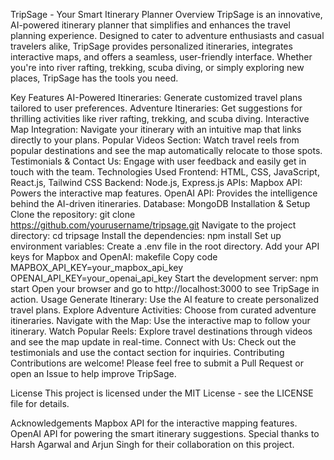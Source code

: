 TripSage - Your Smart Itinerary Planner
Overview
TripSage is an innovative, AI-powered itinerary planner that simplifies and enhances the travel planning experience. Designed to cater to adventure enthusiasts and casual travelers alike, TripSage provides personalized itineraries, integrates interactive maps, and offers a seamless, user-friendly interface. Whether you're into river rafting, trekking, scuba diving, or simply exploring new places, TripSage has the tools you need.

Key Features
AI-Powered Itineraries: Generate customized travel plans tailored to user preferences.
Adventure Itineraries: Get suggestions for thrilling activities like river rafting, trekking, and scuba diving.
Interactive Map Integration: Navigate your itinerary with an intuitive map that links directly to your plans.
Popular Videos Section: Watch travel reels from popular destinations and see the map automatically relocate to those spots.
Testimonials & Contact Us: Engage with user feedback and easily get in touch with the team.
Technologies Used
Frontend: HTML, CSS, JavaScript, React.js, Tailwind CSS
Backend: Node.js, Express.js
APIs:
Mapbox API: Powers the interactive map features.
OpenAI API: Provides the intelligence behind the AI-driven itineraries.
Database: MongoDB
Installation & Setup
Clone the repository:
git clone https://github.com/yourusername/tripsage.git
Navigate to the project directory:
cd tripsage
Install the dependencies:
npm install
Set up environment variables:
Create a .env file in the root directory.
Add your API keys for Mapbox and OpenAI:
makefile
Copy code
MAPBOX_API_KEY=your_mapbox_api_key
OPENAI_API_KEY=your_openai_api_key
Start the development server:
npm start
Open your browser and go to http://localhost:3000 to see TripSage in action.
Usage
Generate Itinerary: Use the AI feature to create personalized travel plans.
Explore Adventure Activities: Choose from curated adventure itineraries.
Navigate with the Map: Use the interactive map to follow your itinerary.
Watch Popular Reels: Explore travel destinations through videos and see the map update in real-time.
Connect with Us: Check out the testimonials and use the contact section for inquiries.
Contributing
Contributions are welcome! Please feel free to submit a Pull Request or open an Issue to help improve TripSage.

License
This project is licensed under the MIT License - see the LICENSE file for details.

Acknowledgements
Mapbox API for the interactive mapping features.
OpenAI API for powering the smart itinerary suggestions.
Special thanks to Harsh Agarwal and Arjun Singh for their collaboration on this project.
